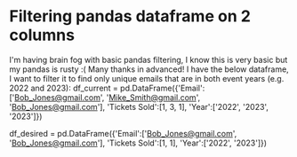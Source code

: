 
# Filtering pandas dataframe on 2 columns

I'm having brain fog with basic pandas filtering, I know this is very basic but my pandas is rusty :( Many thanks in advanced!
I have the below dataframe, I want to filter it to find only unique emails that are in both event years (e.g. 2022 and 2023):
df_current = pd.DataFrame({'Email':['Bob_Jones@gmail.com', 'Mike_Smith@gmail.com', 'Bob_Jones@gmail.com'],
               'Tickets Sold':[1, 3, 1], 'Year':['2022', '2023', '2023']})


df_desired = pd.DataFrame({'Email':['Bob_Jones@gmail.com', 'Bob_Jones@gmail.com'],
               'Tickets Sold':[1, 1], 'Year':['2022', '2023']})


        